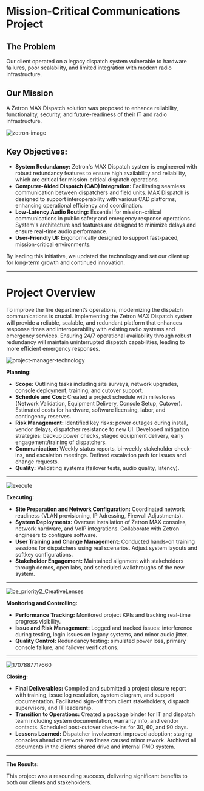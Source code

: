 # Mission-Critical Communications Project

## The Problem ##
Our client operated on a legacy dispatch system vulnerable to hardware failures, poor scalability, and limited integration with modern radio infrastructure.

## Our Mission
A Zetron MAX Dispatch solution was proposed to enhance reliability, functionality, security, and future-readiness of their IT and radio infrastructure.

![zetron-image](https://github.com/user-attachments/assets/9da99af3-259f-4e04-ae40-b40254b6ed0d)



## Key Objectives:
- **System Redundancy:** Zetron's MAX Dispatch system is engineered with robust redundancy features to ensure high availability and reliability, which are critical for mission-critical dispatch operations.
- **Computer-Aided Dispatch (CAD) Integration:** Facilitating seamless communication between dispatchers and field units. MAX Dispatch is designed to support interoperability with various CAD platforms, enhancing operational efficiency and coordination.
- **Low-Latency Audio Routing:** Essential for mission-critical communications in public safety and emergency response operations. System's architecture and features are designed to minimize delays and ensure real-time audio performance.
- **User-Friendly UI:** Ergonomically designed to support fast-paced, mission-critical environments.

By leading this initiative, we updated the technology and set our client up for long-term growth and continued innovation.

---

# Project Overview
To improve the fire department’s operations, modernizing the dispatch communications is crucial. Implementing the Zetron MAX Dispatch system will provide a reliable, scalable, and redundant platform that enhances response times and interoperability with existing radio systems and emergency services. Ensuring 24/7 operational availability through robust redundancy will maintain uninterrupted dispatch capabilities, leading to more efficient emergency responses.


![project-manager-technology](https://github.com/user-attachments/assets/3ed43adc-d23e-43ee-8580-f4ff2c1406e7)


**Planning:**

- **Scope:** Outlining tasks including site surveys, network upgrades, console deployment, training, and cutover support.
- **Schedule and Cost:** Created a project schedule with milestones (Network Validation, Equipment Delivery, Console Setup, Cutover). Estimated costs for hardware, software licensing, labor, and contingency reserves.
- **Risk Management:** Identified key risks: power outages during install, vendor delays, dispatcher resistance to new UI. Developed mitigation strategies: backup power checks, staged equipment delivery, early engagement/training of dispatchers.
- **Communication:** Weekly status reports, bi-weekly stakeholder check-ins, and escalation meetings. Defined escalation path for issues and change requests.
- **Quality:** Validating systems (failover tests, audio quality, latency).

---

![execute](https://github.com/user-attachments/assets/3602d1d8-726c-4a6a-b5ed-ef8ec9b5c5eb)



**Executing:**

- **Site Preparation and Network Configuration:** Coordinated network readiness (VLAN provisioning, IP Adressing, Firewall Adjustments).
- **System Deployments:** Oversee installation of Zetron MAX consoles, network hardware, and VoIP integrations. Collaborate with Zetron engineers to configure software.
- **User Training and Change Management:** Conducted hands-on training sessions for dispatchers using real scenarios. Adjust system layouts and softkey configurations.
- **Stakeholder Engagement:** Maintained alignment with stakeholders through demos, open labs, and scheduled walkthroughs of the new system.

---

![ce_priority2_CreativeLenses](https://github.com/user-attachments/assets/f851d6a4-7041-4034-92da-577cb3fa6df6)


**Monitoring and Controlling:** 

- **Performance Tracking:** Monitored project KPIs and tracking real-time progress visibility.
- **Issue and Risk Management:** Logged and tracked issues: interference during testing, login issues on legacy systems, and minor audio jitter.
- **Quality Control:** Redundancy testing: simulated power loss, primary console failure, and failover verifications.

---

![1707887717660](https://github.com/user-attachments/assets/75aede18-1684-498b-a8a1-f3f82217bd0b)


**Closing:**

- **Final Deliverables:** Compiled and submitted a project closure report with training, issue log resolution, system diagram, and support documentation. Facilitated sign-off from client stakeholders, dispatch supervisors, and IT leadership.
- **Transition to Operations:** Created a package binder for IT and dispatch team including system documentation, warranty info, and vendor contacts. Scheduled post-cutover check-ins for 30, 60, and 90 days.
- **Lessons Learned:** Dispatcher involvement improved adoption; staging consoles ahead of network readiness caused minor rework. Archived all documents in the clients shared drive and internal PMO system.

---

**The Results:**

This project was a resounding success, delivering significant benefits to both our clients and stakeholders. 




